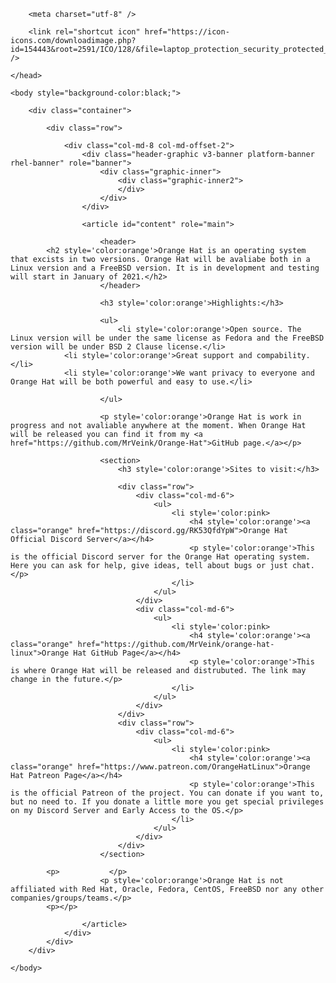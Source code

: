 <html lang="en">
    <head>

        <meta charset="utf-8" />

        <link rel="shortcut icon" href="https://icon-icons.com/downloadimage.php?id=154443&root=2591/ICO/128/&file=laptop_protection_security_protected_icon_154443.ico" />

    </head>

    <body style="background-color:black;">

        <div class="container">
            
            <div class="row">

                <div class="col-md-8 col-md-offset-2">
                    <div class="header-graphic v3-banner platform-banner rhel-banner" role="banner">
                        <div class="graphic-inner">
                            <div class="graphic-inner2">
                            </div>
                        </div>
                    </div>

                    <article id="content" role="main">

                        <header>
			<h2 style='color:orange'>Orange Hat is an operating system that excists in two versions. Orange Hat will be avaliabe both in a Linux version and a FreeBSD version. It is in development and testing will start in January of 2021.</h2>
                        </header>

                        <h3 style='color:orange'>Highlights:</h3>

                        <ul>
                            <li style='color:orange'>Open source. The Linux version will be under the same license as Fedora and the FreeBSD version will be under BSD 2 Clause license.</li>
			    <li style='color:orange'>Great support and compability.</li>
			    <li style='color:orange'>We want privacy to everyone and Orange Hat will be both powerful and easy to use.</li>
			    
                        </ul>

                        <p style='color:orange'>Orange Hat is work in progress and not avaliable anywhere at the moment. When Orange Hat will be released you can find it from my <a href="https://github.com/MrVeink/Orange-Hat">GitHub page.</a></p>

                        <section>
                            <h3 style='color:orange'>Sites to visit:</h3>

                            <div class="row">
                                <div class="col-md-6">
                                    <ul>
                                        <li style='color:pink>
                                            <h4 style='color:orange'><a class="orange" href="https://discord.gg/RK53QfdYpW">Orange Hat Official Discord Server</a></h4>
                                            <p style='color:orange'>This is the official Discord server for the Orange Hat operating system. Here you can ask for help, give ideas, tell about bugs or just chat.</p>
                                        </li>
                                    </ul>
                                </div>
                                <div class="col-md-6">
                                    <ul>
                                        <li style='color:pink>
                                            <h4 style='color:orange'><a class="orange" href="https://github.com/MrVeink/orange-hat-linux">Orange Hat GitHub Page</a></h4>
                                            <p style='color:orange'>This is where Orange Hat will be released and distrubuted. The link may change in the future.</p>
                                        </li>
                                    </ul>
                                </div>
                            </div>
                            <div class="row">
                                <div class="col-md-6">
                                    <ul>
                                        <li style='color:pink>
                                            <h4 style='color:orange'><a class="orange" href="https://www.patreon.com/OrangeHatLinux">Orange Hat Patreon Page</a></h4>
                                            <p style='color:orange'>This is the official Patreon of the project. You can donate if you want to, but no need to. If you donate a little more you get special privileges on my Discord Server and Early Access to the OS.</p>
                                        </li>
                                    </ul>
                                </div>
                            </div>
                        </section>

			<p>‎‎‎‎‎‏‏‎ ‎‏‏‎ ‎‏‏‎ ‎‏‏‎ ‎‏‏‎ ‎‏‏‎ ‎‏‏‎ ‎‏‏‎ ‎‏‏‎ ‎‏‏‎ ‎‏‏‎ ‎</p>
                        <p style='color:orange'>Orange Hat is not affiliated with Red Hat, Oracle, Fedora, CentOS, FreeBSD nor any other companies/groups/teams.</p>
			<p></p>

                    </article>
                </div>
            </div>
        </div>

    </body>
</html>
